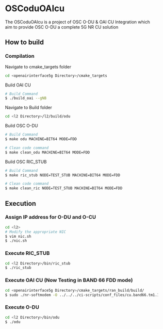 # OSCoduOAIcu

The OSCoduOAIcu is a project of OSC O-DU & OAI CU Integration which aim to provide OSC O-DU a complete 5G NR CU solution

## How to build

### Compilation

Navigate to cmake_targets folder
```bash
cd <openairinterface5g Directory>/cmake_targets
```

Build OAI CU
```bash
# Build Command
$ ./build_oai --gNB
```

Navigate to Build folder
```bash
cd <l2 Directory>/l2/build/odu
```

Build OSC O-DU
```bash
# Build Command
$ make odu MACHINE=BIT64 MODE=FDD

# Clean code command
$ make clean_odu MACHINE=BIT64 MODE=FDD
```

Build OSC RIC_STUB
```bash
# Build Command
$ make ric_stub NODE=TEST_STUB MACHINE=BIT64 MODE=FDD

# Clean code command
$ make clean_ric NODE=TEST_STUB MACHINE=BIT64 MODE=FDD
```

## Execution
### Assign IP address for O-DU and O-CU

```bash
cd <l2>
# Modify the appropriate NIC
$ vim nic.sh
$ ./nic.sh
```

### Execute RIC_STUB

```bash
cd <l2 Directory>/bin/ric_stub
$ ./ric_stub
```

### Execute OAI CU (Now Testing in BAND 66 FDD mode)
```bash
cd <openairinterface5g Directory>/cmake_targets/ran_build/build/
$ sudo ./nr-softmodem -O ../../../ci-scripts/conf_files/cu.band66.tm1.106PRB.usrpb210.conf --sa
```

### Execute O-DU 

```bash
cd <l2 Directory>/bin/odu
$ ./odu
```